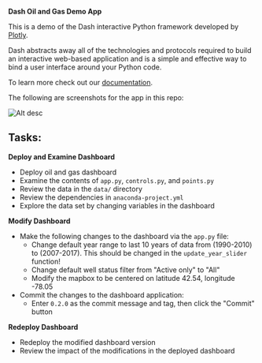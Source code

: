 **Dash Oil and Gas Demo App**

This is a demo of the Dash interactive Python framework developed by [Plotly](https://plot.ly/).

Dash abstracts away all of the technologies and protocols required to build an interactive web-based application and is a simple and effective way to bind a user interface around your Python code.

To learn more check out our [documentation](https://plot.ly/dash).

The following are screenshots for the app in this repo:

![Alt desc](https://cdn.rawgit.com/plotly/dash-oil-and-gas-demo/master/screenshots/Screenshot1.png?token=AK-nZHRzEppiigN44Y5izDQcSc35cqIiks5ZUq4zwA%3D%3D)

## Tasks:

**Deploy and Examine Dashboard**

* Deploy oil and gas dashboard
* Examine the contents of `app.py`, `controls.py`, and `points.py`
* Review the data in the `data/` directory
* Review the dependencies in `anaconda-project.yml`
* Explore the data set by changing variables in the dashboard

**Modify Dashboard**

* Make the following changes to the dashboard via the `app.py` file:
  * Change default year range to last 10 years of data from (1990-2010) to
    (2007-2017). This should be changed in the `update_year_slider` function!
  * Change default well status filter from "Active only" to "All"
  * Modify the mapbox to be centered on latitude 42.54, longitude -78.05
* Commit the changes to the dashboard application:
  * Enter `0.2.0` as the commit message and tag, then click the "Commit" button

**Redeploy Dashboard**

* Redeploy the modified dashboard version
* Review the impact of the modifications in the deployed dashboard
